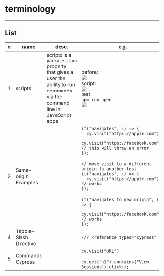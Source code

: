 # terminology

---

## List
|n|name|desc.|e.g.|O/P|
|-|----|-----|----|---|
|1|scripts|scripts is a `package.json` property that gives a user the ability to run commands via the command line in JavaScript apps|before:<br/><img src="https://i.imgur.com/MRDIBzB.png"><br/>script:<br/><img src="https://i.imgur.com/LB35grJ.png"><br/>test<br/>`npm run open`<br/><img src="https://i.imgur.com/SkcZcK1.png">|
|2|Same-origin Examples||`it("navigates", () => {`<br/>`  cy.visit("https://apple.com");`<br/>`  cy.visit("https://facebook.com"); // this will throw an error`<br/>`});`<br/><br/>`// move visit to a different origin to another test`<br/>`it("navigates", () => {`<br/>`  cy.visit("https://apple.com"); // works`<br/>`});`<br/><br/>`it("navigates to new origin", () => {`<br/>`  cy.visit("https://facebook.com"); // works`<br/>`});`|
|4|Tripple-Slash Directive||`/// <reference types="cypress" />`|<img src="https://i.imgur.com/Jqiv11Y.png">|
|5|Commands Cypress||`cy.visit("URL")`<br/><br/>`cy.get("h1").contains("View Sessions").click();`|

